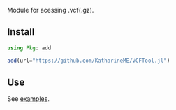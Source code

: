 Module for acessing .vcf(.gz).

## Install

```julia
using Pkg: add

add(url="https://github.com/KatharineME/VCFTool.jl")
```

## Use

See [examples](notebook/example.ipynb).
